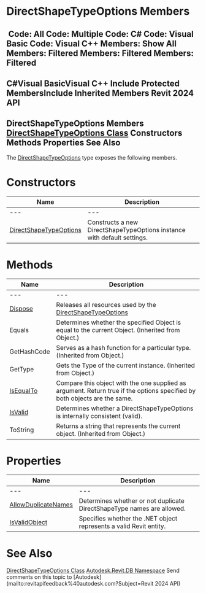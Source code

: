 # DirectShapeTypeOptions Members

﻿
 Code: All Code: Multiple Code: C# Code: Visual Basic Code: Visual C++  Members: Show All Members: Filtered Members: Filtered Members: Filtered   
---  
C#Visual BasicVisual C++
Include Protected MembersInclude Inherited Members
Revit 2024 API  
---  
DirectShapeTypeOptions Members  
[DirectShapeTypeOptions Class](ce6d1f15-bceb-5ad2-f3d1-d93f0447da44.md "DirectShapeTypeOptions Class") Constructors Methods Properties See Also  
---  
The [DirectShapeTypeOptions](ce6d1f15-bceb-5ad2-f3d1-d93f0447da44.md "DirectShapeTypeOptions Class") type exposes the following members.
# Constructors
| Name | Description |
| --- | --- |
| --- | --- | --- |
| [DirectShapeTypeOptions](da8bdaea-2cc6-2a3d-4d7a-74fb49c72a12.md "DirectShapeTypeOptions Constructor") | Constructs a new DirectShapeTypeOptions instance with default settings. |

# Methods
| Name | Description |
| --- | --- |
| --- | --- | --- |
| [Dispose](8c8c8c9d-b41a-a497-63a2-ff65afe5fe8f.md "Dispose Method") | Releases all resources used by the [DirectShapeTypeOptions](ce6d1f15-bceb-5ad2-f3d1-d93f0447da44.md "DirectShapeTypeOptions Class") |
| Equals | Determines whether the specified Object is equal to the current Object. (Inherited from Object.) |
| GetHashCode | Serves as a hash function for a particular type.  (Inherited from Object.) |
| GetType | Gets the Type of the current instance. (Inherited from Object.) |
| [IsEqualTo](e0dfc4d7-f53d-0964-3a36-7acb3146eed8.md "IsEqualTo Method") | Compare this object with the one supplied as argument. Return true if the options specified by both objects are the same. |
| [IsValid](dcad1977-4433-d741-2c1c-214943ae37ee.md "IsValid Method") | Determines whether a DirectShapeTypeOptions is internally consistent (valid). |
| ToString | Returns a string that represents the current object. (Inherited from Object.) |

# Properties
| Name | Description |
| --- | --- |
| --- | --- | --- |
| [AllowDuplicateNames](ed44da9c-3ef7-7768-a442-b17241f9cbf7.md "AllowDuplicateNames Property") | Determines whether or not duplicate DirectShapeType names are allowed. |
| [IsValidObject](8d072240-03dc-efb4-2f38-1bfa512c6d4e.md "IsValidObject Property") | Specifies whether the .NET object represents a valid Revit entity. |

# See Also
[DirectShapeTypeOptions Class](ce6d1f15-bceb-5ad2-f3d1-d93f0447da44.md "DirectShapeTypeOptions Class")
[Autodesk.Revit.DB Namespace](87546ba7-461b-c646-cbb1-2cb8f5bff8b2.md "Autodesk.Revit.DB Namespace")
Send comments on this topic to [Autodesk](mailto:revitapifeedback%40autodesk.com?Subject=Revit 2024 API)